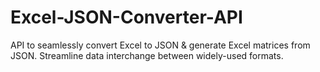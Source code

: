 # Excel-JSON-Converter-API
API to seamlessly convert Excel to JSON &amp; generate Excel matrices from JSON. Streamline data interchange between widely-used formats.
